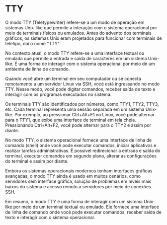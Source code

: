 # TTY

O modo TTY (Teletypewriter) refere-se a um modo de operação em sistemas Unix-like que permite a interação com o sistema operacional por meio de terminais físicos ou emulados. Antes do advento dos terminais gráficos, os sistemas Unix eram projetados para funcionar com terminais de teletipo, daí o nome "TTY".

No contexto atual, o modo TTY refere-se a uma interface textual ou emulada que permite a entrada e saída de caracteres em um sistema Unix-like. É uma forma de interagir com o sistema operacional por meio de um ambiente de linha de comando.

Quando você abre um terminal em seu computador ou se conecta remotamente a um servidor Linux via SSH, você está ingressando no modo TTY. Nesse modo, você pode digitar comandos, receber saída de texto e interagir com os programas executados no sistema.

Os terminais TTY são identificados por números, como TTY1, TTY2, TTY3, etc. Cada terminal representa uma sessão separada em um sistema Unix-like. Por exemplo, ao pressionar Ctrl+Alt+F1 no Linux, você pode alternar para o TTY1, que exibe uma interface de terminal em tela cheia. Pressionando Ctrl+Alt+F2, você pode alternar para o TTY2 e assim por diante.

No modo TTY, o sistema operacional fornece uma interface de linha de comando (shell) onde você pode executar comandos, iniciar aplicativos e realizar tarefas administrativas. É possível redirecionar a entrada e saída do terminal, executar comandos em segundo plano, alterar as configurações do terminal e assim por diante.

Embora os sistemas operacionais modernos tenham interfaces gráficas avançadas, o modo TTY ainda é usado em muitos cenários, como servidores sem interface gráfica, solução de problemas em níveis mais baixos do sistema e acesso remoto a servidores por meio de conexões SSH.

Em resumo, o modo TTY é uma forma de interagir com um sistema Unix-like por meio de um terminal textual ou emulado. Ele fornece uma interface de linha de comando onde você pode executar comandos, receber saída de texto e interagir com o sistema operacional.
